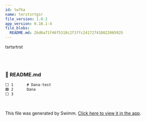 ```yaml
---
id: tw7ka
name: terstsrtgsr
file_version: 1.0.2
app_version: 0.10.1-4
file_blobs:
  README.md: 2bd6a71f46f5318c2f1ffc241727410822065925
---
```


tsrtsrtrst

<br/>

<br/>


<!-- NOTE-swimm-snippet: the lines below link your snippet to Swimm -->
### 📄 README.md
```markdown
⬜ 1      # Dana-test
🟩 2      Dana 
⬜ 3      
```

<br/>

This file was generated by Swimm. [Click here to view it in the app](http://localhost:5000/repos/Z2l0aHViJTNBJTNBRGFuYS10ZXN0JTNBJTNBZGFuYWV2ZW5oYWlt/docs/tw7ka).